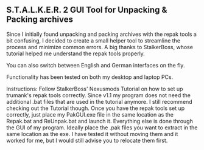 S.T.A.L.K.E.R. 2 GUI Tool for Unpacking & Packing archives
----------------------------------------------------------

Since I initially found unpacking and packing archives with the repak tools a bit confusing, I decided to create a small helper tool to streamline the process and minimize common errors. A big thanks to StalkerBoss, whose tutorial helped me understand the repak tools properly.

You can also switch between English and German interfaces on the fly.

Functionality has been tested on both my desktop and laptop PCs.

Instructions: 
Follow StalkerBoss' Nexusmods Tutorial﻿ on how to set up trumank's repak tools correctly. Since v1.1 my program does not need the additional .bat files that are used in the tutorial anymore. I still recommend checking out the Tutorial though.
Once you have the repak tools set up correctly, just place my PakGUI.exe file in the same location as the Repak.bat and ReUnpak.bat and launch it. 
Everything else is done through the GUI of my program.
Ideally place the .pak files you want to extract in the same location as the exe. I have tested it without moving them and it worked for me, but I would still advise you to relocate them first.
